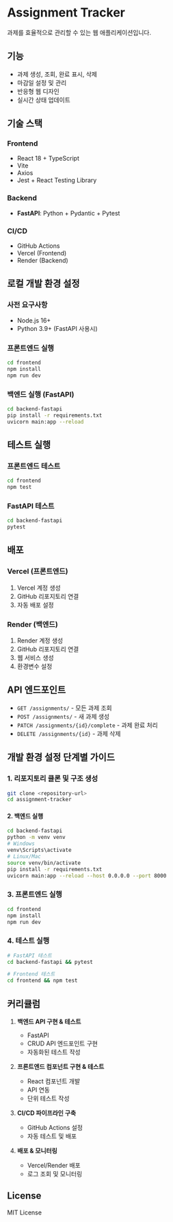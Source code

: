 # Assignment Tracker

과제를 효율적으로 관리할 수 있는 웹 애플리케이션입니다.

## 기능

- 과제 생성, 조회, 완료 표시, 삭제
- 마감일 설정 및 관리
- 반응형 웹 디자인
- 실시간 상태 업데이트

## 기술 스택

### Frontend
- React 18 + TypeScript
- Vite
- Axios
- Jest + React Testing Library

### Backend
- **FastAPI**: Python + Pydantic + Pytest

### CI/CD
- GitHub Actions
- Vercel (Frontend)
- Render (Backend)

## 로컬 개발 환경 설정

### 사전 요구사항
- Node.js 16+
- Python 3.9+ (FastAPI 사용시)

### 프론트엔드 실행
```bash
cd frontend
npm install
npm run dev
```

### 백엔드 실행 (FastAPI)
```bash
cd backend-fastapi
pip install -r requirements.txt
uvicorn main:app --reload
```

## 테스트 실행

### 프론트엔드 테스트
```bash
cd frontend
npm test
```

### FastAPI 테스트
```bash
cd backend-fastapi
pytest
```

## 배포

### Vercel (프론트엔드)
1. Vercel 계정 생성
2. GitHub 리포지토리 연결
3. 자동 배포 설정

### Render (백엔드)
1. Render 계정 생성
2. GitHub 리포지토리 연결
3. 웹 서비스 생성
4. 환경변수 설정

## API 엔드포인트

- `GET /assignments/` - 모든 과제 조회
- `POST /assignments/` - 새 과제 생성
- `PATCH /assignments/{id}/complete` - 과제 완료 처리
- `DELETE /assignments/{id}` - 과제 삭제

## 개발 환경 설정 단계별 가이드

### 1. 리포지토리 클론 및 구조 생성
```bash
git clone <repository-url>
cd assignment-tracker
```

#### 2. 백엔드 실행
```bash
cd backend-fastapi
python -m venv venv
# Windows
venv\Scripts\activate
# Linux/Mac
source venv/bin/activate
pip install -r requirements.txt
uvicorn main:app --reload --host 0.0.0.0 --port 8000
```

### 3. 프론트엔드 실행
```bash
cd frontend
npm install
npm run dev
```

### 4. 테스트 실행
```bash
# FastAPI 테스트
cd backend-fastapi && pytest

# Frontend 테스트
cd frontend && npm test
```

## 커리큘럼

1. **백엔드 API 구현 & 테스트**
   - FastAPI
   - CRUD API 엔드포인트 구현
   - 자동화된 테스트 작성

2. **프론트엔드 컴포넌트 구현 & 테스트**
   - React 컴포넌트 개발
   - API 연동
   - 단위 테스트 작성

3. **CI/CD 파이프라인 구축**
   - GitHub Actions 설정
   - 자동 테스트 및 배포

4. **배포 & 모니터링**
   - Vercel/Render 배포
   - 로그 조회 및 모니터링

## License

MIT License
